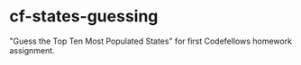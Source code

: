 cf-states-guessing
==================

"Guess the Top Ten Most Populated States" for first Codefellows homework assignment.
